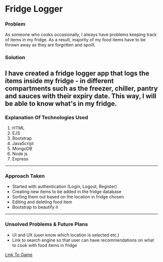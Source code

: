 # Fridge Logger

### Problem
As someone who cooks occasionally, I always have problems keeping track of items in my fridge. As a result, majority of my food items have to be thrown away as they are forgotten and spoilt.

### Solution
I have created a fridge logger app that logs the items inside my fridge - in different compartments such as the freezer, chiller, pantry and sauces with their expiry date. This way, I will be able to know what's in my fridge.
---------------------------------------
### Explanation Of Technologies Used

1. HTML
2. EJS
3. Bootstrap
4. JavaScript
5. MongoDB
6. Node js
7. Express

---------------------------------------
### Approach Taken

- Started with authentication (Login, Logout, Register)
- Creating new items to be added in the fridge database
- Sorting them out based on the location in fridge chosen
- Editing and deleting food item
- Bootstrap to beautify it
---------------------------------------
### Unsolved Problems & Future Plans

- UI and UX (user know which location is selected etc.)
- Link to search engine so that user can have recommendations on what to cook with food items in fridge


[Link To Game](https://fridgelogger1.herokuapp.com/)
